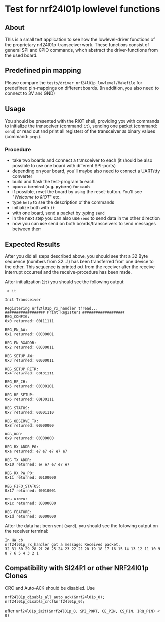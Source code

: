 # Test for nrf24l01p lowlevel functions

## About

This is a small test application to see how the lowlevel-driver functions of
the proprietary nrf24l01p-transceiver work. These functions consist of general
SPI and GPIO commands, which abstract the driver-functions from the used board.

## Predefined pin mapping

Please compare the `tests/driver_nrf24l01p_lowlevel/Makefile` for predefined
pin-mappings on different boards. (In addition, you also need to connect to 3V
and GND)

## Usage

You should be presented with the RIOT shell, providing you with commands to
initialize the transceiver (command: `it`), sending one packet (command:
`send`) or read out and print all registers of the transceiver as binary values
(command: `prgs`).

### Procedure

 * take two boards and connect a transceiver to each
   (it should be also possible to use one board with different SPI-ports)
 * depending on your board, you'll maybe also need to connect a UART/tty converter
 * build and flash the test-program to each
 * open a terminal (e.g. pyterm) for each
 * if possible, reset the board by using the reset-button. You'll see "_Welcome to RIOT_" etc.
 * type `help` to see the description of the commands
 * initialize both with `it`
 * with one board, send a packet by typing `send`
 * in the next step you can also use `send` to send data in the other direction
 * now you can use send on both boards/transceivers to send messages between them


## Expected Results

After you did all steps described above, you should see that a 32 Byte sequence
(numbers from 32...1) has been transferred from one device to the other. This
sequence is printed out from the receiver after the receive interrupt occurred
and the receive-procedure has been made.

After initialization (`it`) you should see the following output:

```
 > it

Init Transceiver

Registering nrf24l01p_rx_handler thread...
################## Print Registers ###################
REG_CONFIG:
0x0 returned: 00111111

REG_EN_AA:
0x1 returned: 00000001

REG_EN_RXADDR:
0x2 returned: 00000011

REG_SETUP_AW:
0x3 returned: 00000011

REG_SETUP_RETR:
0x4 returned: 00101111

REG_RF_CH:
0x5 returned: 00000101

REG_RF_SETUP:
0x6 returned: 00100111

REG_STATUS:
0x7 returned: 00001110

REG_OBSERVE_TX:
0x8 returned: 00000000

REG_RPD:
0x9 returned: 00000000

REG_RX_ADDR_P0:
0xa returned: e7 e7 e7 e7 e7

REG_TX_ADDR:
0x10 returned: e7 e7 e7 e7 e7

REG_RX_PW_P0:
0x11 returned: 00100000

REG_FIFO_STATUS:
0x17 returned: 00010001

REG_DYNPD:
0x1c returned: 00000000

REG_FEATURE:
0x1d returned: 00000000

```

After the data has been sent (`send`), you should see the following output on the receiver terminal:
```
In HW cb
nrf24l01p_rx_handler got a message: Received packet.
32 31 30 29 28 27 26 25 24 23 22 21 20 19 18 17 16 15 14 13 12 11 10 9 8 7 6 5 4 3 2 1

```

## Compatibility with SI24R1 or other NRF24l01p Clones
CRC and Auto-ACK should be disabled.
Use
```
nrf24l01p_disable_all_auto_ack(&nrf24l01p_0);
nrf24l01p_disable_crc(&nrf24l01p_0);
```
after `nrf24l01p_init(&nrf24l01p_0, SPI_PORT, CE_PIN, CS_PIN, IRQ_PIN) < 0)`
